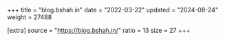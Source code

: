 +++
title = "blog.bshah.in"
date = "2022-03-22"
updated = "2024-08-24"
weight = 27488

[extra]
source = "https://blog.bshah.in/"
ratio = 13
size = 27
+++
